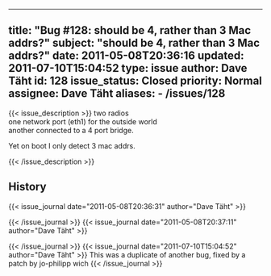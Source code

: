 
---
title: "Bug #128: should be 4, rather than 3 Mac addrs?"
subject: "should be 4, rather than 3 Mac addrs?"
date: 2011-05-08T20:36:16
updated: 2011-07-10T15:04:52
type: issue
author: Dave Täht
id: 128
issue_status: Closed
priority: Normal
assignee: Dave Täht
aliases:
    - /issues/128
---

{{< issue_description >}}
two radios\
one network port (eth1) for the outside world\
another connected to a 4 port bridge.

Yet on boot I only detect 3 mac addrs.


{{< /issue_description >}}

## History
{{< issue_journal date="2011-05-08T20:36:31" author="Dave Täht" >}}

{{< /issue_journal >}}
{{< issue_journal date="2011-05-08T20:37:11" author="Dave Täht" >}}

{{< /issue_journal >}}
{{< issue_journal date="2011-07-10T15:04:52" author="Dave Täht" >}}
This was a duplicate of another bug, fixed by a patch by jo-philipp wich
{{< /issue_journal >}}

